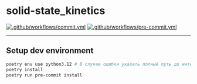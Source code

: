 # solid-state_kinetics

[![.github/workflows/commit.yml](https://github.com/kdavjd/solid-state_kinetics/actions/workflows/commit.yml/badge.svg)](https://github.com/kdavjd/solid-state_kinetics/actions/workflows/commit.yml)
[![.github/workflows/pre-commit.yml](https://github.com/kdavjd/solid-state_kinetics/actions/workflows/pre-commit.yml/badge.svg)](https://github.com/kdavjd/solid-state_kinetics/actions/workflows/pre-commit.yml)

---

## Setup dev environment

```bash
poetry env use python3.12 # В случае ошибки указать полный путь до интерпретатора вместо python3.12
poetry install
poetry run pre-commit install
```
